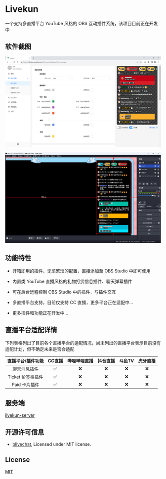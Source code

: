 # Livekun

一个支持多直播平台 YouTube 风格的 OBS 互动插件系统，该项目目前正在开发中

## 软件截图

![WEB](./screenshots/web.png)

![OBS](./screenshots/obs.png)

## 功能特性

* 开箱即用的插件，无须繁琐的配置，直接添加至 OBS Studio 中即可使用

* 内置类 YouTube 直播风格的礼物打赏信息插件、聊天弹幕插件

* 可在后台远程控制 OBS Studio 中的插件，与插件交互

* 多直播平台支持，目前仅支持 CC 直播，更多平台正在适配中...

* 更多插件和功能正在开发中...

## 直播平台适配详情

下列表格列出了目前各个直播平台的适配情况，尚未列出的直播平台表示目前没有适配计划，但不确定未来是否会适配

| 直播平台/插件功能 | CC直播 | 哔哩哔哩直播 | 抖音直播 | 斗鱼TV | 虎牙直播 |
| :---: | :---: | :---: | :---: | :---: | :---: |
| 聊天消息插件 | ✅ | ❌ | ❌ | ❌ | ❌ |
| Ticket 价签栏插件 | ✅ | ❌ | ❌ | ❌ | ❌ |
| Paid 卡片插件 | ✅ | ❌ | ❌ | ❌ | ❌ |

## 服务端

[livekun-server](https://github.com/hhui64/livekun-server)

## 开源许可信息

* [blivechat](https://github.com/xfgryujk/blivechat), Licensed under MIT license.

## License

[MIT](LICENSE)
